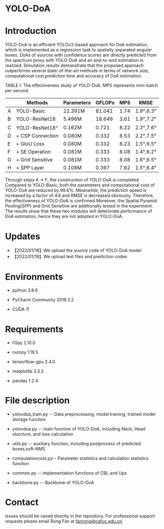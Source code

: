 # YOLO-DoA
# Introduction

YOLO-DoA is an efficient YOLOv3-based approach for DoA estimation, which is implemented as a regression task to spatially separated angular boxes. DoAs of sources with confidence scores
are directly predicted from the spectrum proxy with YOLO-DoA and an end-to-end estimation is realized. 
Simulation results demonstrate that the proposed approach outperforms several state-of-the-art methods in terms of network size, computational cost,prediction time and accuracy of DoA estimation.

TABLE I: The effectiveness study of YOLO-DoA. MPS represents mini-batch per second.

| |Methods |Parameters |GFLOPs |MPS |RMSE |
|--- |---  |---  |---    |---    |---    |
|A|YOLO-Basic|22.391M|81.041|1.74|1.9°,6.3°|
|B|YOLO-ResNet18|5.496M|18.649|3.61|1.9°,7.2°|
|C|YOLO-ResNet18<sup>+|0.162M|0.721|8.22|2.3°,7.6°|
|D|+ CSP Connection|0.080M|0.332|8.53|2.2°,7.5°|
|E|+ GIoU Loss|0.080M|0.332|8.23|1.5°,6.5°|
|F|+ SE Operation|0.081M|0.333|8.08|1.4°,6.2°|
|G|+ Grid Sensitive|0.081M|0.333|8.08|1.6°,6.5°|
|H|+ SPP Layer|0.108M|0.397|7.62|1.5°,6.4°|

Through steps A → F, the construction of YOLO-DoA is completed. Compared to YOLO-Basic, both the parameters and computational cost of YOLO-DoA are reduced by 99.6%.
Meanwhile, the prediction speed is increased by a factor of 4.6 and RMSE is decreased obviously. Therefore, the effectiveness
of YOLO-DoA is confirmed.Moreover, the Spatial Pyramid Pooling(SPP) and Grid Sensitive are additionally tested in the experiment. 
The results show that these two modules will deteriorate performance of DoA estimation, hence they are not adopted in YOLO-DoA.

# Updates
- 【2022/01/18】We upload the source code of YOLO-DoA model
- 【2022/01/19】We upload test files and prediction codes
  
# Environments

- python 3.8.6

- PyCharm Community 2018.3.2

- CUDA 11

# Requirements

- h5py 2.10.0

- numpy 1.19.5

- tensorflow-gpu 2.4.0

- matplotlib 3.3.3

- pandas 1.2.4
# File description
- yolovdoa_train.py -- Data preprocessing, model training, trained model storage function

- yolovdoa.py -- main function of YOLO-DoA, including Neck, Head sturcture, and loss calculation
- utils.py -- auxiliary function, including postprocess of predicted boxes,soft-NMS
- computationcost.py-- Parameter statistics and calculation statistics function
- common.py -- implementation functions of CBL and Ups
- backbone.py -- Backbone of YOLO-DoA
# Contact
Issues should be raised directly in the repository. For professional support requests please email Rong Fan at fanrong@cafuc.edu.cn.
  
  
  
  
  
  
